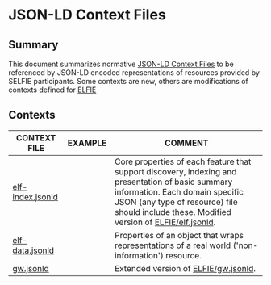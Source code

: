 # JSON-LD Context Files

## Summary
This document summarizes normative [JSON-LD Context
Files](https://www.w3.org/TR/json-ld/#the-context) to be referenced by
JSON-LD encoded representations of resources provided by SELFIE participants.
Some contexts are new, others are modifications of contexts defined for 
[ELFIE](https://github.com/opengeospatial/ELFIE)

## Contexts

| CONTEXT FILE | EXAMPLE | COMMENT | 
| ------------ | ------- | ------- | 
| [elf-index.jsonld](https://opengeospatial.github.io/SELFIE/contexts/elf-index.jsonld) |  | Core properties of each feature that support discovery, indexing and presentation of basic summary information. Each domain specific JSON (any type of resource) file should include these. Modified version of [ELFIE/elf.jsonld](https://opengeospatial.github.io/ELFIE/json-ld/elf.jsonld).  |
| [elf-data.jsonld](https://opengeospatial.github.io/SELFIE/contexts/elf-data.jsonld) |  | Properties of an object that wraps representations of a real world ('non-information') resource.  |
| [gw.jsonld](https://opengeospatial.github.io/SELFIE/contexts/gw.jsonld) |  | Extended version of [ELFIE/gw.jsonld](https://opengeospatial.github.io/ELFIE/json-ld/elf.jsonld).  |